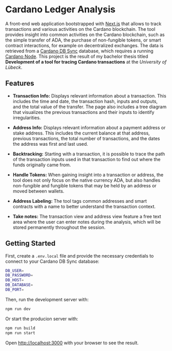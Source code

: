 # Cardano Ledger Analysis 

A front-end web application bootstrapped with [Next.js](https://nextjs.org/) that allows to track transactions and various activities on the Cardano blockchain. The tool provides insight into common activities on the Cardano blockchain, such as the simple transfer of ADA, the purchase of non-fungible tokens, or smart contract interactions, for example on decentralized exchanges. The data is retrieved from a [Cardano DB Sync](https://github.com/input-output-hk/cardano-db-sync) database, which requires a running [Cardano Node](https://github.com/input-output-hk/cardano-node). This project is the result of my bachelor thesis titled **Development of a tool for tracing Cardano transactions** at the *University of Lübeck*.

## Features

- **Transaction Info:** Displays relevant information about a transaction. This includes the time and date, the transaction hash, inputs and outputs, and the total value of the transfer. The page also includes a tree diagram that visualizes the previous transactions and their inputs to identify irregularities.

- **Address Info:** Displays relevant information about a payment address or stake address. This includes the current balance at that address, previous transactions, the total number of transactions, and the dates the address was first and last used.

- **Backtracking:** Starting with a transaction, it is possible to trace the path of the transaction inputs used in that transaction to find out where the funds originally came from.

- **Handle Tokens:** When gaining insight into a transaction or address, the tool does not only focus on the native currency ADA, but also handles non-fungible and fungible tokens that may be held by an address or moved between wallets.

- **Address Labeling:** The tool tags common addresses and smart contracts with a name to better understand the transaction context. 

- **Take notes:** The transaction view and address view feature a free text area where the user can enter notes during the analysis, which will be stored permanently throughout the session. 

## Getting Started

First, create a `.env.local` file and provide the necessary credentials to connect to your Cardano DB Sync database:

```bash
DB_USER=
DB_PASSWORD=
DB_HOST=
DB_DATABASE=
DB_PORT=
```

Then, run the development server with:

```bash
npm run dev
```

Or start the producion server with: 

```bash
npm run build
npm run start 
```

Open [http://localhost:3000](http://localhost:3000) with your browser to see the result.
